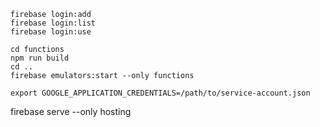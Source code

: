 ```shell
firebase login:add
firebase login:list
firebase login:use
```

```shell
cd functions
npm run build
cd ..
firebase emulators:start --only functions
```

```shell
export GOOGLE_APPLICATION_CREDENTIALS=/path/to/service-account.json
```

firebase serve --only hosting